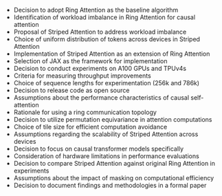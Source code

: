 - Decision to adopt Ring Attention as the baseline algorithm
- Identification of workload imbalance in Ring Attention for causal attention
- Proposal of Striped Attention to address workload imbalance
- Choice of uniform distribution of tokens across devices in Striped Attention
- Implementation of Striped Attention as an extension of Ring Attention
- Selection of JAX as the framework for implementation
- Decision to conduct experiments on A100 GPUs and TPUv4s
- Criteria for measuring throughput improvements
- Choice of sequence lengths for experimentation (256k and 786k)
- Decision to release code as open source
- Assumptions about the performance characteristics of causal self-attention
- Rationale for using a ring communication topology
- Decision to utilize permutation equivariance in attention computations
- Choice of tile size for efficient computation avoidance
- Assumptions regarding the scalability of Striped Attention across devices
- Decision to focus on causal transformer models specifically
- Consideration of hardware limitations in performance evaluations
- Decision to compare Striped Attention against original Ring Attention in experiments
- Assumptions about the impact of masking on computational efficiency
- Decision to document findings and methodologies in a formal paper